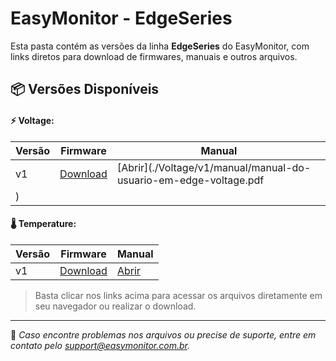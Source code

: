 # EasyMonitor - EdgeSeries

Esta pasta contém as versões da linha **EdgeSeries** do EasyMonitor, com links diretos para download de firmwares, manuais e outros arquivos.

## 📦 Versões Disponíveis

#### ⚡ Voltage:

| Versão | Firmware | Manual |
|--------|----------|--------|
| v1     | [Download](./Voltage/v1/firmware/) | [Abrir](./Voltage/v1/manual/manual-do-usuario-em-edge-voltage.pdf
) |

#### 🌡️ Temperature:

| Versão | Firmware | Manual |
|--------|----------|--------|
| v1     | [Download](./Temperature/v1/firmware/) | [Abrir](./Temperature/v1/manual/manual-do-usuario-em-edge-temperature.pdf) |

> Basta clicar nos links acima para acessar os arquivos diretamente em seu navegador ou realizar o download.

---

📌 *Caso encontre problemas nos arquivos ou precise de suporte, entre em contato pelo [support@easymonitor.com.br](mailto:support@easymonitor.com.br).*
